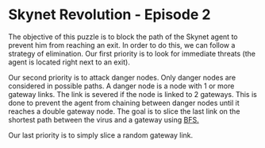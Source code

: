 # Skynet Revolution - Episode 2

The objective of this puzzle is to block the path of the Skynet agent to prevent him from reaching an exit. In order to do this, we can follow a strategy of elimination.
Our first priority is to look for immediate threats (the agent is located right next to an exit).

Our second priority is to attack danger nodes. Only danger nodes are considered in possible paths. A danger node is a node with 1 or more gateway links. The link is severed if the node is linked to 2 gateways. This is done to prevent the agent from chaining between danger nodes until it reaches a double gateway node. The goal is to slice the last link on the shortest path between the virus and a gateway using <a href="https://en.wikipedia.org/wiki/Breadth-first_search">BFS.</a>

Our last priority is to simply slice a random gateway link.
